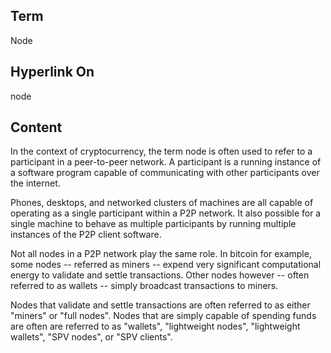 ## Term

Node

## Hyperlink On

node

## Content

In the context of cryptocurrency, the term node is often used to refer to a participant in a peer-to-peer network. A participant is a running instance of a software program capable of communicating with other participants over the internet. 

Phones, desktops, and networked clusters of machines are all capable of operating as a single participant within a P2P network. It also possible for a single machine to behave as multiple participants by running multiple instances of the P2P client software.

Not all nodes in a P2P network play the same role. In bitcoin for example, some nodes -- referred as miners -- expend very significant computational energy to validate and settle transactions. Other nodes however -- often referred to as wallets -- simply broadcast transactions to miners. 

Nodes that validate and settle transactions are often referred to as either "miners" or "full nodes". Nodes that are simply capable of spending funds are often are referred to as "wallets", "lightweight nodes", "lightweight wallets", "SPV nodes", or "SPV clients". 
